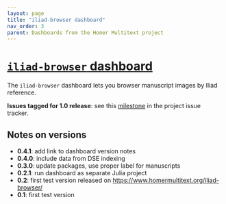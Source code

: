 ```yaml
---
layout: page
title: "iliad-browser dashboard"
nav_order: 3
parent: Dashboards from the Homer Multitext project
---
```


# [`iliad-browser` dashboard](https://www.homermultitext.org/iliad-browser)


The `iliad-browser` dashboard lets you browser manuscript images by Iliad reference.

**Issues tagged for 1.0 release**:  see this [milestone](https://github.com/homermultitext/dashboards/milestone/3) in the project issue tracker.


## Notes on versions


- **0.4.1**: add link to dashboard version notes
- **0.4.0**: include data from DSE indexing
- **0.3.0**: update packages, use proper label for manuscripts
- **0.2.1**: run dashboard as separate Julia project
- **0.2**: first test version released on https://www.homermultitext.org/iliad-browser/
- **0.1**: first test version 